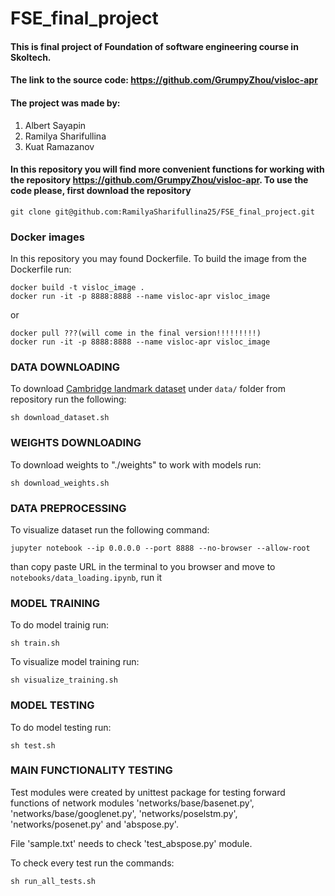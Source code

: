 # FSE_final_project

#### This is final project of Foundation of software engineering course in Skoltech.
#### The link to the source code: https://github.com/GrumpyZhou/visloc-apr
#### The project was made by: 
1) Albert Sayapin
2) Ramilya Sharifullina
3) Kuat Ramazanov

#### In this repository you will find more convenient functions for working with the repository https://github.com/GrumpyZhou/visloc-apr. To use the code please, first download the repository 
````
git clone git@github.com:RamilyaSharifullina25/FSE_final_project.git

````

### Docker images
In this repository you may found Dockerfile. To build the image from the Dockerfile run:
````
docker build -t visloc_image .
docker run -it -p 8888:8888 --name visloc-apr visloc_image

````
or

````
docker pull ???(will come in the final version!!!!!!!!!)
docker run -it -p 8888:8888 --name visloc-apr visloc_image

````


### DATA DOWNLOADING
To download [Cambridge landmark dataset](https://www.repository.cam.ac.uk/handle/1810/251342#dataset) under ````data/```` folder from repository run the following:
````
sh download_dataset.sh
````

### WEIGHTS DOWNLOADING
To download weights to "./weights" to work with models run:
````
sh download_weights.sh
````

### DATA PREPROCESSING
To visualize dataset run the following command:
````
jupyter notebook --ip 0.0.0.0 --port 8888 --no-browser --allow-root

````
than copy paste URL in the terminal to you browser and move to ````notebooks/data_loading.ipynb````, run it

### MODEL TRAINING
To do model trainig run:

````
sh train.sh

````
To visualize model training run:

````
sh visualize_training.sh

````

### MODEL TESTING
To do model testing run:

````
sh test.sh

````

### MAIN FUNCTIONALITY TESTING

Test modules were created by unittest package for testing forward functions of network modules 'networks/base/basenet.py',
'networks/base/googlenet.py', 'networks/poselstm.py', 'networks/posenet.py' and 'abspose.py'.

File 'sample.txt' needs to check 'test_abspose.py' module.

To check every test run the commands:

````
sh run_all_tests.sh

````